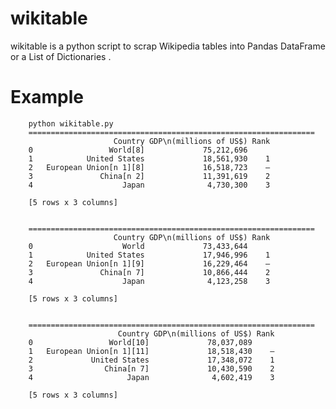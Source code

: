 # wikitable
wikitable is a python script to scrap Wikipedia tables into Pandas DataFrame or a List of Dictionaries .

# Example

		python wikitable.py 
		================================================================
		                   Country GDP\n(millions of US$) Rank
		0                 World[8]             75,212,696     
		1            United States             18,561,930    1
		2   European Union[n 1][8]             16,518,723    —
		3               China[n 2]             11,391,619    2
		4                    Japan              4,730,300    3

		[5 rows x 3 columns]
		 
		 
		================================================================
		                   Country GDP\n(millions of US$) Rank
		0                    World             73,433,644     
		1            United States             17,946,996    1
		2   European Union[n 1][9]             16,229,464    —
		3               China[n 7]             10,866,444    2
		4                    Japan              4,123,258    3

		[5 rows x 3 columns]
		 
		 
		================================================================
		                    Country GDP\n(millions of US$) Rank
		0                 World[10]             78,037,089     
		1   European Union[n 1][11]             18,518,430    —
		2             United States             17,348,072    1
		3                China[n 7]             10,430,590    2
		4                     Japan              4,602,419    3

		[5 rows x 3 columns]
		 

